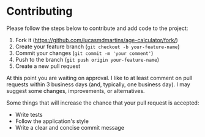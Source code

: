 # Contributing

Please follow the steps below to contribute and add code to the project:

1. Fork it (<https://github.com/lucasmdmartins/age-calculator/fork/>)
2. Create your feature branch (`git checkout -b your-feature-name`)
3. Commit your changes (`git commit -m 'your comment'`)
4. Push to the branch (`git push origin your-feature-name`)
5. Create a new pull request

At this point you are waiting on approval. I like to at least comment on pull requests within 3 business days (and, typically, one business day). I may suggest some changes, improvements, or alternatives.

Some things that will increase the chance that your pull request is accepted:

* Write tests
* Follow the application's style
* Write a clear and concise commit message
